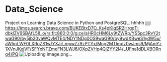 # Data_Science
Project on Learning Data Science in Python and PostgreSQL.
hhhhh
jjjjj
https://imgs.search.brave.com/BUKEBtxD7O_Ks4pKIqSR2HrgqT-dbklZV6SBAfL58_o/rs:fit:860:0:0/g:ce/aHR0cHM6Ly9tZWRp/YS5pc3RvY2twaG90/by5jb20vaWQvMTE4/NDY1NDg0OS9waG90/by9wdXBweS1ydW5u/aW5nLWF0LXRoZS1w/YXJrLmpwZz9zPTYx/Mng2MTImdz0wJms9/MjAmYz1XVnJKejVF/SFYxNTZmeFN3LWJ6/OXpZVHp4QjZYY2l4/LUFna1dDLXBORng4/PQ
![Uploading image.png…]()


